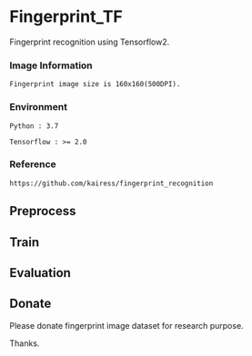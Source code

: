 # Fingerprint_TF
Fingerprint recognition using Tensorflow2.

### Image Information
    Fingerprint image size is 160x160(500DPI).

### Environment
    Python : 3.7

    Tensorflow : >= 2.0

### Reference
    https://github.com/kairess/fingerprint_recognition


## Preprocess


## Train


## Evaluation


## Donate
Please donate fingerprint image dataset for research purpose.

Thanks.

